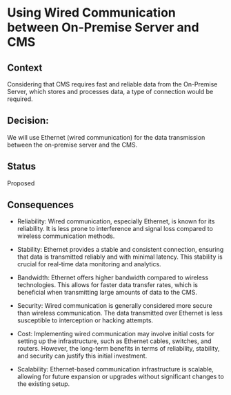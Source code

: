 # Using Wired Communication between On-Premise Server and CMS

## Context
Considering that CMS requires fast and reliable data from the On-Premise Server,
which stores and processes data, a type of connection would be required.

## Decision: 
We will use Ethernet (wired communication) for the data transmission between the on-premise server and the CMS.

## Status
Proposed

## Consequences

   * Reliability: Wired communication, especially Ethernet, is known for its reliability. It is less prone to interference and signal loss compared to wireless communication methods.

   * Stability: Ethernet provides a stable and consistent connection, ensuring that data is transmitted reliably and with minimal latency. This stability is crucial for real-time data monitoring and analytics.

   * Bandwidth: Ethernet offers higher bandwidth compared to wireless technologies. This allows for faster data transfer rates, which is beneficial when transmitting large amounts of data to the CMS.

   * Security: Wired communication is generally considered more secure than wireless communication. The data transmitted over Ethernet is less susceptible to interception or hacking attempts.

   * Cost: Implementing wired communication may involve initial costs for setting up the infrastructure, such as Ethernet cables, switches, and routers. However, the long-term benefits in terms of reliability, stability, and security can justify this initial investment.

   * Scalability: Ethernet-based communication infrastructure is scalable, allowing for future expansion or upgrades without significant changes to the existing setup.
   
